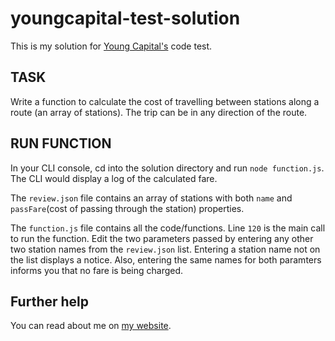 # youngcapital-test-solution

This is my solution for [Young Capital's](https://youngcapital.nl) code test.

## TASK
Write a function to calculate the cost of travelling between stations along a route (an array of stations).
The trip can be in any direction of the route.

## RUN FUNCTION

In your CLI console, cd into the solution directory and run `node function.js`. The CLI would display a log of the calculated fare.

The `review.json` file contains an array of stations with both `name` and `passFare`(cost of passing through the station) properties.

The `function.js` file contains all the code/functions.  Line `120` is the main call to run the function.
Edit the two parameters passed by entering any other two station names from the `review.json` list.
Entering a station name not on the list displays a notice. Also, entering the same names for both paramters informs you that no fare is being charged.


## Further help

You can read about me on [my website](http://biolaakinsanmi.com).
